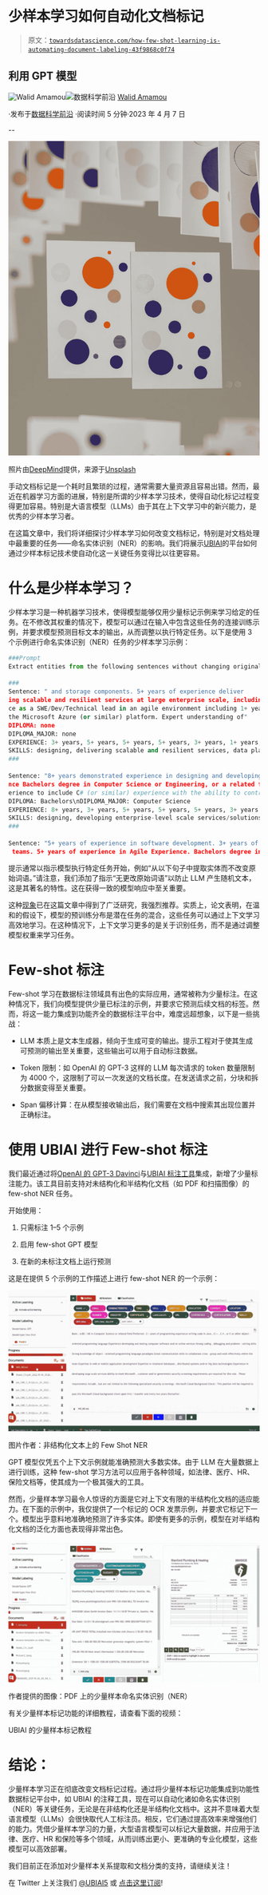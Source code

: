 # 少样本学习如何自动化文档标记

> 原文：[`towardsdatascience.com/how-few-shot-learning-is-automating-document-labeling-43f9868c0f74`](https://towardsdatascience.com/how-few-shot-learning-is-automating-document-labeling-43f9868c0f74)

## 利用 GPT 模型

[](https://walidamamou.medium.com/?source=post_page-----43f9868c0f74--------------------------------)![Walid Amamou](https://walidamamou.medium.com/?source=post_page-----43f9868c0f74--------------------------------)[](https://towardsdatascience.com/?source=post_page-----43f9868c0f74--------------------------------)![数据科学前沿](https://towardsdatascience.com/?source=post_page-----43f9868c0f74--------------------------------) [Walid Amamou](https://walidamamou.medium.com/?source=post_page-----43f9868c0f74--------------------------------)

·发布于[数据科学前沿](https://towardsdatascience.com/?source=post_page-----43f9868c0f74--------------------------------) ·阅读时间 5 分钟·2023 年 4 月 7 日

--

![](img/6ec1bdbc7b5261ca7850c4adbf1af6e4.png)

照片由[DeepMind](https://unsplash.com/@deepmind?utm_source=unsplash&utm_medium=referral&utm_content=creditCopyText)提供，来源于[Unsplash](https://unsplash.com/photos/Vqm8hzQIzic?utm_source=unsplash&utm_medium=referral&utm_content=creditCopyText)

手动文档标记是一个耗时且繁琐的过程，通常需要大量资源且容易出错。然而，最近在机器学习方面的进展，特别是所谓的少样本学习技术，使得自动化标记过程变得更加容易。特别是大语言模型（LLMs）由于其在上下文学习中的新兴能力，是优秀的少样本学习者。

在这篇文章中，我们将详细探讨少样本学习如何改变文档标记，特别是对文档处理中最重要的任务——命名实体识别（NER）的影响。我们将展示[UBIAI](https://ubiai.tools)的平台如何通过少样本标记技术使自动化这一关键任务变得比以往更容易。

# 什么是少样本学习？

少样本学习是一种机器学习技术，使得模型能够仅用少量标记示例来学习给定的任务。在不修改其权重的情况下，模型可以通过在输入中包含这些任务的连接训练示例，并要求模型预测目标文本的输出，从而调整以执行特定任务。以下是使用 3 个示例进行命名实体识别（NER）任务的少样本学习示例：

```py
###Prompt
Extract entities from the following sentences without changing original words.

###
Sentence: " and storage components. 5+ years of experience deliver
ing scalable and resilient services at large enterprise scale, including experience in data platforms including large-scale analytics on relational, structured and unstructured data. 3+ years of experien
ce as a SWE/Dev/Technical lead in an agile environment including 1+ years of experience operating in a DevOps model. 2+ years of experience designing secure, scalable and cost-efficient PaaS services on
the Microsoft Azure (or similar) platform. Expert understanding of"
DIPLOMA: none
DIPLOMA_MAJOR: none
EXPERIENCE: 3+ years, 5+ years, 5+ years, 5+ years, 3+ years, 1+ years, 2+ years
SKILLS: designing, delivering scalable and resilient services, data platforms, large-scale analytics on relational, structured and unstructured data, SWE/Dev/Technical, DevOps, designing, PaaS services, Microsoft Azure
###

Sentence: "8+ years demonstrated experience in designing and developing enterprise-level scale services/solutions. 3+ years of leadership and people management experience. 5+ years of Agile Experie
nce Bachelors degree in Computer Science or Engineering, or a related field, or equivalent alternative education, skills, and/or practical experience Other 5+ years of full-stack software development exp
erience to include C# (or similar) experience with the ability to contribute to technical architecture across web, mobile, middle tier, data pipeline"
DIPLOMA: Bachelors\nDIPLOMA_MAJOR: Computer Science
EXPERIENCE: 8+ years, 3+ years, 5+ years, 5+ years, 5+ years, 3+ years
SKILLS: designing, developing enterprise-level scale services/solutions, leadership and people management experience, Agile Experience, full-stack software development, C#, designing
###

Sentence: "5+ years of experience in software development. 3+ years of experience in designing and developing enterprise-level scale services/solutions. 3+ years of experience in leading and managing
 teams. 5+ years of experience in Agile Experience. Bachelors degree in Computer Science or Engineering, or a related field, or equivalent alternative education, skills, and/or practical experience."
```

提示通常以指示模型执行特定任务开始，例如“从以下句子中提取实体而不改变原始词语。”请注意，我们添加了指示“无更改原始词语”以防止 LLM 产生随机文本，这是其著名的特性。这在获得一致的模型响应中至关重要。

这种[现象](https://arxiv.org/abs/2303.07895)已在这篇文章中得到了广泛研究，我强烈推荐。实质上，论文表明，在温和的假设下，模型的预训练分布是潜在任务的混合，这些任务可以通过上下文学习高效地学习。在这种情况下，上下文学习更多的是关于识别任务，而不是通过调整模型权重来学习任务。

# Few-shot 标注

Few-shot 学习在数据标注领域具有出色的实际应用，通常被称为少量标注。在这种情况下，我们向模型提供少量已标注的示例，并要求它预测后续文档的标签。然而，将这一能力集成到功能齐全的数据标注平台中，难度远超想象，以下是一些挑战：

+   LLM 本质上是文本生成器，倾向于生成可变的输出。提示工程对于使其生成可预测的输出至关重要，这些输出可以用于自动标注数据。

+   Token 限制：如 OpenAI 的 GPT-3 这样的 LLM 每次请求的 token 数量限制为 4000 个，这限制了可以一次发送的文档长度。在发送请求之前，分块和拆分数据变得至关重要。

+   Span 偏移计算：在从模型接收输出后，我们需要在文档中搜索其出现位置并正确标注。

# 使用 UBIAI 进行 Few-shot 标注

我们最近通过将[OpenAI 的 GPT-3 Davinci](https://platform.openai.com/docs/models/gpt-3)与[UBIAI 标注工具](https://ubiai.tools)集成，新增了少量标注能力。该工具目前支持对未结构化和半结构化文档（如 PDF 和扫描图像）的 few-shot NER 任务。

开始使用：

1.  只需标注 1–5 个示例

1.  启用 few-shot GPT 模型

1.  在新的未标注文档上运行预测

这是在提供 5 个示例的工作描述上进行 few-shot NER 的一个示例：

![](img/7d8f055d072d89a4e75d697c6971f880.png)

图片作者：非结构化文本上的 Few Shot NER

GPT 模型仅凭五个上下文示例就能准确预测大多数实体。由于 LLM 在大量数据上进行训练，这种 few-shot 学习方法可以应用于各种领域，如法律、医疗、HR、保险文档等，使其成为一个极其强大的工具。

然而，少量样本学习最令人惊讶的方面是它对上下文有限的半结构化文档的适应能力。在下面的示例中，我仅提供了一个标记的 OCR 发票示例，并要求它标记下一个。模型出乎意料地准确地预测了许多实体。即使有更多的示例，模型在对半结构化文档的泛化方面也表现得非常出色。

![](img/eca7b6c115a052f7f414c0eec993e0fe.png)

作者提供的图像：PDF 上的少量样本命名实体识别（NER）

有关少量样本标记功能的详细教程，请查看下面的视频：

UBIAI 的少量样本标记教程

# 结论：

少量样本学习正在彻底改变文档标记过程。通过将少量样本标记功能集成到功能性数据标记平台中，如 UBIAI 的注释工具，现在可以自动化诸如命名实体识别（NER）等关键任务，无论是在非结构化还是半结构化文档中。这并不意味着大型语言模型（LLMs）会很快取代人工标注员。相反，它们通过提高效率来增强他们的能力。凭借少量样本学习的力量，大型语言模型可以标记大量数据，并应用于法律、医疗、HR 和保险等多个领域，从而训练出更小、更准确的专业化模型，这些模型可以高效部署。

我们目前正在添加对少量样本关系提取和文档分类的支持，请继续关注！

在 Twitter 上关注我们 [@UBIAI5](https://twitter.com/UBIAI5) 或 [点击这里订阅](https://walidamamou.medium.com/subscribe)!
